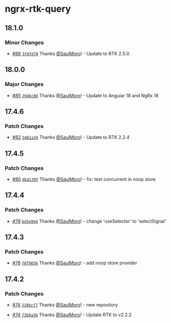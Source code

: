 # ngrx-rtk-query

## 18.1.0

### Minor Changes

- [#88](https://github.com/SaulMoro/ngrx-rtk-query/pull/88) [`3f4fd78`](https://github.com/SaulMoro/ngrx-rtk-query/commit/3f4fd78ab6d0758c30f3ac92be14b6e509f25bc7) Thanks [@SaulMoro](https://github.com/SaulMoro)! - Update to RTK 2.5.0.

## 18.0.0

### Major Changes

- [#85](https://github.com/SaulMoro/ngrx-rtk-query/pull/85) [`294bc88`](https://github.com/SaulMoro/ngrx-rtk-query/commit/294bc884b99da0fccec91448003181e8efb56215) Thanks [@SaulMoro](https://github.com/SaulMoro)! - Update to Angular 18 and NgRx 18

## 17.4.6

### Patch Changes

- [#82](https://github.com/SaulMoro/ngrx-rtk-query/pull/82) [`3d61a20`](https://github.com/SaulMoro/ngrx-rtk-query/commit/3d61a20c92fe0408fa5c5770862a2dd9a809bb2a) Thanks [@SaulMoro](https://github.com/SaulMoro)! - Update to RTK 2.2.4

## 17.4.5

### Patch Changes

- [#80](https://github.com/SaulMoro/ngrx-rtk-query/pull/80) [`dbd139f`](https://github.com/SaulMoro/ngrx-rtk-query/commit/dbd139fd1e6eded267822b6b262b26142085632e) Thanks [@SaulMoro](https://github.com/SaulMoro)! - fix: test concurrent in noop store

## 17.4.4

### Patch Changes

- [#78](https://github.com/SaulMoro/ngrx-rtk-query/pull/78) [`bd3e844`](https://github.com/SaulMoro/ngrx-rtk-query/commit/bd3e844b81a10f7477464266c3dc8bb3d52f2a19) Thanks [@SaulMoro](https://github.com/SaulMoro)! - change 'useSelector' to 'selectSignal'

## 17.4.3

### Patch Changes

- [#76](https://github.com/SaulMoro/ngrx-rtk-query/pull/76) [`f8f9656`](https://github.com/SaulMoro/ngrx-rtk-query/commit/f8f96568cfd3dfd9256da2d362c7e52757c4eb66) Thanks [@SaulMoro](https://github.com/SaulMoro)! - add noop store provider

## 17.4.2

### Patch Changes

- [#74](https://github.com/SaulMoro/ngrx-rtk-query/pull/74) [`228bcf7`](https://github.com/SaulMoro/ngrx-rtk-query/commit/228bcf75003a8fe142f09d8a97de4e5d9cda7258) Thanks [@SaulMoro](https://github.com/SaulMoro)! - new repository

- [#74](https://github.com/SaulMoro/ngrx-rtk-query/pull/74) [`73b8a3b`](https://github.com/SaulMoro/ngrx-rtk-query/commit/73b8a3be47763097962bc6e7ed7c075c7cb2cf59) Thanks [@SaulMoro](https://github.com/SaulMoro)! - Update RTK to v2.2.2
